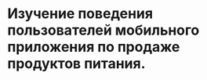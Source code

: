 # Изучение поведения пользователей мобильного приложения по продаже продуктов питания.

## 

##

##
